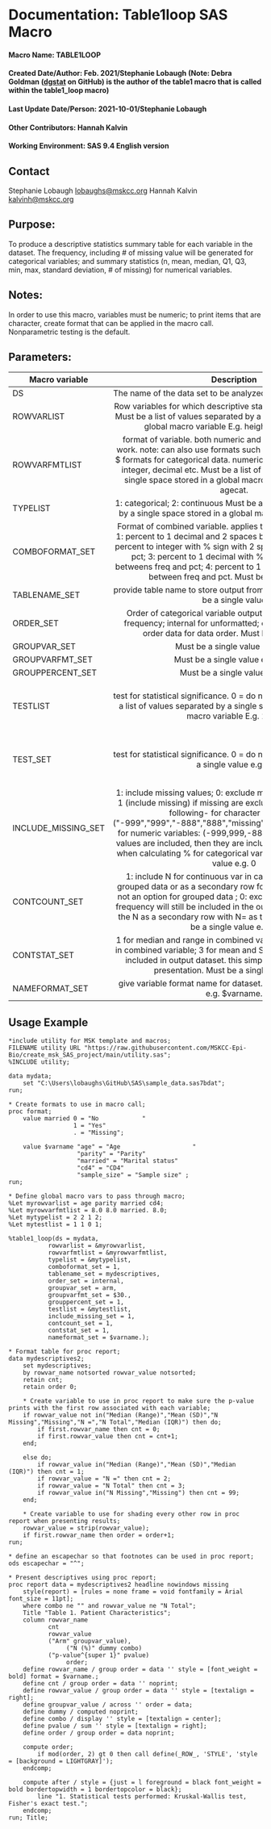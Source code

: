 # Documentation: Table1loop SAS Macro
#### Macro Name: TABLE1LOOP
#### Created Date/Author: Feb. 2021/Stephanie Lobaugh (Note: Debra Goldman ([dgstat](https://github.com/DGStat/) on GitHub) is the author of the table1 macro that is called within the table1_loop macro)
#### Last Update Date/Person: 2021-10-01/Stephanie Lobaugh
#### Other Contributors: Hannah Kalvin
#### Working Environment: SAS 9.4 English version


## Contact 
Stephanie Lobaugh lobaughs@mskcc.org 
Hannah Kalvin kalvinh@mskcc.org 

## Purpose: 
To produce a descriptive statistics summary table for each variable in the dataset. The frequency, including # of missing value will be generated for categorical variables; and summary statistics (n, mean, median, Q1, Q3, min, max, standard deviation, # of missing) for numerical variables.  

## Notes: 
In order to use this macro, variables must be numeric; to print items that are character, create format that can be applied in the macro call. Nonparametric testing is the default.


## Parameters:
| Macro variable | 	Description  |	Required  |  Default  |
| -------------- |:-------------:| :---------:|:---------:|
|DS	|The name of the data set to be analyzed. Must be a single value	| Yes	| |
|ROWVARLIST	| Row variables for which descriptive statistics will be computed. Must be a list of values separated by a single space stored in a global macro variable E.g. height weight agecat |	Yes	| |
|ROWVARFMTLIST |	format of variable. both numeric and character formats will work. note: can also use formats such as 5.0 for count data or $ formats for categorical data. numeric can be set to percentn, integer, decimal etc. Must be a list of values separated by a single space stored in a global macro variable E.g. 8.0 8.0 agecat. |	Yes	| |
|TYPELIST	| 1: categorical; 2: continuous Must be a list of values separated by a single space stored in a global macro variable E.g. 1 1 2	| Yes	| |
|COMBOFORMAT_SET |	Format of combined variable. applies to categorical variables. 1: percent to 1 decimal and 2 spaces between freq and pct; 2: percent to integer with % sign with 2 spaces between freq and pct; 3: percent to 1 decimal with % sign with 2 spaces betweens freq and pct; 4: percent to 1 decimal with one space between freq and pct. Must be a single value |	No |	1 |
|TABLENAME_SET	| provide table name to store output from calling the macro. Must be a single value |	No |	Table1_combined |
|ORDER_SET |	Order of categorical variable output. freq for descending frequency; internal for unformatted; external for formatted order data for data order. Must be a single value |	No |	internal |
|GROUPVAR_SET	| Must be a single value e.g. arm |	No	| |
|GROUPVARFMT_SET|	Must be a single value e.g. arm.	| Yes	| |
|GROUPPERCENT_SET|	Must be a single value e.g. 1	| Yes	| 1 |
|TESTLIST |	test for statistical significance. 0 = do not test; 1 = test. Must be a list of values separated by a single space stored in a global macro variable E.g. 1 1 0 | Yes (unless TEST_SET is defined)	| |
|TEST_SET |	test for statistical significance. 0 = do not test; 1 = test. Must be a single value e.g. 0	| Yes (unless TESTLIST is defined) |	0 |
| INCLUDE_MISSING_SET |	1: include missing values; 0: exclude missing values. default is 1 (include missing) if missing are excluded, also excludes the following- for character variables: ("-999","999","-888","888","missing","unknown","n/a","na"); for numeric variables:  (-999,999,-888,888). note: if missing values are included, then they are included in the denominator when calculating % for categorical variables. Must be a single value e.g. 0 |	Yes |	0 |
|CONTCOUNT_SET |	1: include N for continuous var in category label for non-grouped data or as a secondary row for grouped data. label is not an option for grouped data ; 0: exclude print. note that the frequency will still be included in the output dataset; 2: include the N as a secondary row with N= as the variable value. Must be a single value e.g. 1 |	Yes |	1 |
|CONTSTAT_SET	| 1 for median and range in combined var; 2 for median and  IQR in combined variable; 3 for mean and SD. note that all stats are included in output dataset. this simply refers to combined presentation. Must be a single value e.g. 1	| Yes	| 1 (or anything other than 0 will produce the range) |
|NAMEFORMAT_SET |	give variable format name for dataset. Must be a single value e.g. $varname.	|No	 |Blank (i.e. no format) |

## Usage Example
```{sas}
*include utility for MSK template and macros;
FILENAME utility URL "https://raw.githubusercontent.com/MSKCC-Epi-Bio/create_msk_SAS_project/main/utility.sas";
%INCLUDE utility;

data mydata;
	set "C:\Users\lobaughs\GitHub\SAS\sample_data.sas7bdat";
run;

* Create formats to use in macro call;
proc format;
	value married 0 = "No            " 
				  1 = "Yes" 
				  . = "Missing";

    value $varname "age" = "Age                    "
				   "parity" = "Parity"
				   "married" = "Marital status"
			       "cd4" = "CD4"
				   "sample_size" = "Sample size" ;
run;

* Define global macro vars to pass through macro;
%Let myrowvarlist = age parity married cd4;
%Let myrowvarfmtlist = 8.0 8.0 married. 8.0;
%Let mytypelist = 2 2 1 2;
%Let mytestlist = 1 1 0 1;

%table1_loop(ds = mydata, 
		   rowvarlist = &myrowvarlist, 
           rowvarfmtlist = &myrowvarfmtlist, 
           typelist = &mytypelist, 
		   comboformat_set = 1,
           tablename_set = mydescriptives,
		   order_set = internal,
           groupvar_set = arm, 
           groupvarfmt_set = $30., 
           grouppercent_set = 1,
           testlist = &mytestlist,
           include_missing_set = 1, 
           contcount_set = 1,
           contstat_set = 1,
		   nameformat_set = $varname.);

* Format table for proc report;
data mydescriptives2;
	set mydescriptives;
    by rowvar_name notsorted rowvar_value notsorted;
    retain cnt;
	retain order 0;

	* Create variable to use in proc report to make sure the p-value prints with the first row associated with each variable;
	if rowvar_value not in("Median (Range)","Mean (SD)","N Missing","Missing","N =","N Total","Median (IQR)") then do;
	    if first.rowvar_name then cnt = 0;
		if first.rowvar_value then cnt = cnt+1;
	end;

	else do;
		if rowvar_value in("Median (Range)","Mean (SD)","Median (IQR)") then cnt = 1;
		if rowvar_value = "N =" then cnt = 2;
		if rowvar_value = "N Total" then cnt = 3;
		if rowvar_value in("N Missing","Missing") then cnt = 99;
	end;

	* Create variable to use for shading every other row in proc report when presenting results;
	rowvar_value = strip(rowvar_value);
	if first.rowvar_name then order = order+1;
run;

* define an escapechar so that footnotes can be used in proc report;
ods escapechar = "^";

* Present descriptives using proc report;
proc report data = mydescriptives2 headline nowindows missing
	style(report) = [rules = none frame = void fontfamily = Arial font_size = 11pt];
	where combo ne "" and rowvar_value ne "N Total";
	Title "Table 1. Patient Characteristics";
	column rowvar_name 
		   cnt 
		   rowvar_value 
		   ("Arm" groupvar_value), 
		        ("N (%)" dummy combo) 
		   ("p-value^{super 1}" pvalue)
                order;
	define rowvar_name / group order = data '' style = [font_weight = bold] format = $varname.;
	define cnt / group order = data '' noprint;
	define rowvar_value / group order = data '' style = [textalign = right];
	define groupvar_value / across '' order = data;
	define dummy / computed noprint;
	define combo / display '' style = [textalign = center];
	define pvalue / sum '' style = [textalign = right];
	define order / group order = data noprint;

	compute order;
		if mod(order, 2) gt 0 then call define(_ROW_, 'STYLE', 'style = [background = LIGHTGRAY]');
	endcomp;

	compute after / style = {just = l foreground = black font_weight = bold bordertopwidth = 1 bordertopcolor = black};
		line "1. Statistical tests performed: Kruskal-Wallis test, Fisher's exact test.";
	endcomp;
run; Title;

```
